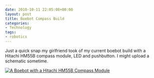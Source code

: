 ```yaml
---
date: 2010-10-11 22:05:08+00:00
layout: post
title: Boebot Compass Build
categories:
- Technology
tags:
- robotics
---
```


Just a quick snap my girlfriend took of my current boebot build with a  Hitachi
HM55B compass module, LED and pushbutton. I might upload a  schematic sometime.

[![A Boebot with a Hitachi HM55B Compass Module](http://bpace.info/wp-content/uploads/2011/05/boebot_compass-300x225.jpg)](http://bpace.info/wp-content/uploads/2011/05/boebot_compass.jpg)
